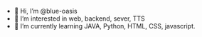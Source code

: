 - 👋 Hi, I’m @blue-oasis
- 👀 I’m interested in web, backend, sever, TTS
- 🌱 I’m currently learning JAVA, Python, HTML, CSS, javascript. 

<!---
blue-oasis/blue-oasis is a ✨ special ✨ repository because its `README.md` (this file) appears on your GitHub profile.
You can click the Preview link to take a look at your changes.
--->

